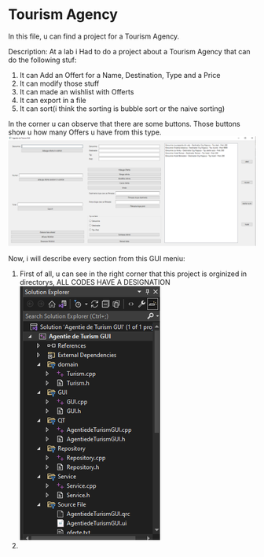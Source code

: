 # Tourism Agency
In this file, u can find a project for a Tourism Agency.

Description: At a lab i Had to do a project about a Tourism Agency that can do the following stuf:
1. It can Add an Offert for a Name, Destination, Type and a Price
2. It can modify those stuff 
3. It can made an wishlist with Offerts
4. It can export in a file
5. It can sort(i think the sorting is bubble sort or the naive sorting)

In the corner u can observe that there are some buttons.
Those buttons show u how many Offers u have from this type.
![GUI](https://github.com/Leonard1403/University/blob/master/An1/Sem2/Programare%20Orientata%20pe%20Obiect/Teme/Agentie%20de%20Turism%20GUI(Lab%2013-14)/images/GUI.png)

Now, i will describe every section from this GUI meniu:
1. First of all, u can see in the right corner that this project is orginized in directorys, ALL CODES HAVE A DESIGNATION
![corner](https://github.com/Leonard1403/University/blob/master/An1/Sem2/Programare%20Orientata%20pe%20Obiect/Teme/Agentie%20de%20Turism%20GUI(Lab%2013-14)/images/right.png)
2. 